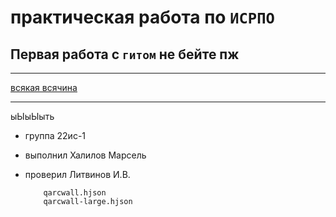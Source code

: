# практическая работа по `ИСРПО`

## Первая работа с `гитом` не бейте пж

---

<p align="center"><ing src="https://terrariums.ru/wp-content/uploads/2022/09/3-49.jpg" width="400"><p/>

<p><a href="https://youtu.be/dQw4w9WgXcQ?si=KYxs1Hkxll1AGLzD">всякая всячина</a></p>

---

ыЫыЫыть

- группа 22ис-1
- выполнил Халилов Марсель
- проверил Литвинов И.В.

          qarcwall.hjson
          qarcwall-large.hjson
